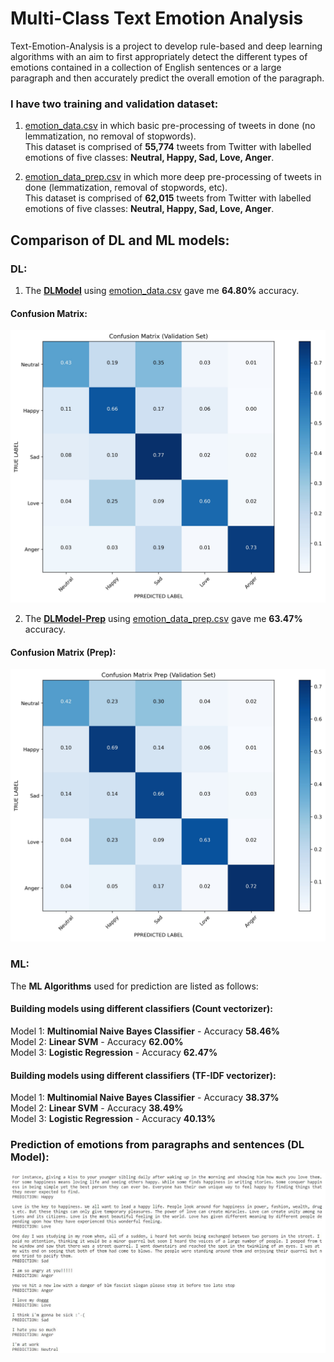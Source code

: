 # Multi-Class Text Emotion Analysis
Text-Emotion-Analysis is a project to develop rule-based and deep learning algorithms with an aim to first appropriately detect the different types of emotions contained in a collection of English sentences or a large paragraph and then accurately predict the overall emotion of the paragraph. 

### I have two training and validation dataset:
1. [emotion_data.csv](cleaned_data/emotion_data.csv) in which basic pre-processing of tweets in done (no lemmatization, no removal of stopwords).<br>
This dataset is comprised of <b>55,774</b> tweets from Twitter with labelled emotions of five classes: <b>Neutral, Happy, Sad, Love, Anger</b>.

2. [emotion_data_prep.csv](cleaned_data/emotion_data_prep.csv) in which more deep pre-processing of tweets in done (lemmatization, removal of stopwords, etc).<br>
This dataset is comprised of <b>62,015</b> tweets from Twitter with labelled emotions of five classes: <b>Neutral, Happy, Sad, Love, Anger</b>.


## Comparison of DL and ML models:

### DL:
1. The <b>[DLModel](DLModel.ipynb)</b> using [emotion_data.csv](cleaned_data/emotion_data.csv) gave me <b>64.80%</b> accuracy.

#### Confusion Matrix:

<img src = "https://github.com/kanchitank/Text-Emotion-Analysis/blob/master/images/ConfusionMatrix.JPG" width="700">



2. The <b>[DLModel-Prep](DLModel-Prep.ipynb)</b> using [emotion_data_prep.csv](cleaned_data/emotion_data_prep.csv) gave me <b>63.47%</b> accuracy.

#### Confusion Matrix (Prep):

<img src = "https://github.com/kanchitank/Text-Emotion-Analysis/blob/master/images/ConfusionMatrixPrep.JPG" width="700">



### ML:
The <b>ML Algorithms</b> used for prediction are listed as follows:

#### Building models using different classifiers (Count vectorizer): 

Model 1: <b>Multinomial Naive Bayes Classifier</b> - Accuracy <b>58.46%</b><br>
Model 2: <b>Linear SVM</b> - Accuracy <b>62.00%</b><br>
Model 3: <b>Logistic Regression</b> - Accuracy <b>62.47%</b>

#### Building models using different classifiers (TF-IDF vectorizer): 

Model 1: <b>Multinomial Naive Bayes Classifier</b> - Accuracy <b>38.37%</b><br>
Model 2: <b>Linear SVM</b> - Accuracy <b>38.49%</b><br>
Model 3: <b>Logistic Regression</b> - Accuracy <b>40.13%</b>



### Prediction of emotions from paragraphs and sentences (DL Model):


![](images/Predictions.JPG)
